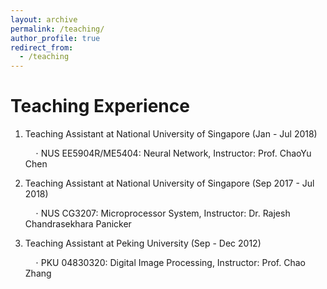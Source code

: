 ```yaml
---
layout: archive
permalink: /teaching/
author_profile: true
redirect_from:
  - /teaching
---
```


 
Teaching Experience
======

1) Teaching Assistant at National University of Singapore (Jan - Jul 2018)

   $\quad\cdot$ NUS EE5904R/ME5404: Neural Network, Instructor: Prof. ChaoYu Chen

      <!-- * Taught SVM and related knowledge, and prepared homework and solutions
      * Designed SVM projects, and guided students to conduct projects and analysis -->




2) Teaching Assistant at National University of Singapore (Sep 2017 - Jul 2018)

   $\quad\cdot$ NUS CG3207: Microprocessor System, Instructor: Dr. Rajesh Chandrasekhara Panicker

      <!-- * Taught basic concepts of programming language Verilog, usage of FPGA, and ARM programming
      * Guided students to conduct FPGA and ARM programming and analysis -->



3) Teaching Assistant at Peking University (Sep - Dec 2012)
   
   $\quad\cdot$ PKU 04830320: Digital Image Processing, Instructor: Prof. Chao Zhang
      <!-- * Taught basic image processing methods and their implementations through Matlab
      * Guided students to conduct image processing project and analysis -->
